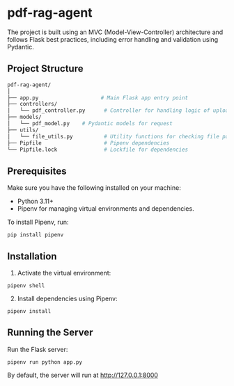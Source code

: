 # pdf-rag-agent

The project is built using an MVC (Model-View-Controller) architecture and follows Flask best practices, including error handling and validation using Pydantic.

## Project Structure

```bash
pdf-rag-agent/
│
├── app.py                    # Main Flask app entry point
├── controllers/
│   └── pdf_controller.py      # Controller for handling logic of upload and ask endpoints
├── models/
│   └── pdf_model.py    # Pydantic models for request 
├── utils/
│   └── file_utils.py          # Utility functions for checking file paths
├── Pipfile                    # Pipenv dependencies
└── Pipfile.lock               # Lockfile for dependencies
```

## Prerequisites

Make sure you have the following installed on your machine:

- Python 3.11+
- Pipenv for managing virtual environments and dependencies.

To install Pipenv, run:
```
pip install pipenv
```

## Installation
1. Activate the virtual environment:
```
pipenv shell
```

2. Install dependencies using Pipenv:
```
pipenv install
```
## Running the Server
Run the Flask server:
```
pipenv run python app.py
```
By default, the server will run at http://127.0.0.1:8000

